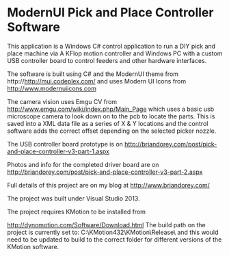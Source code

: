 ModernUI Pick and Place Controller Software
==================

This application is a Windows C# control application to run a DIY pick and place machine via A KFlop motion controller and Windows PC with a custom USB controller board to control feeders and other hardware interfaces. 

The software is built using C# and the ModernUI theme from http://http://mui.codeplex.com/ and uses Modern UI Icons from http://www.modernuiicons.com 

The camera vision uses Emgu CV from http://www.emgu.com/wiki/index.php/Main_Page which uses a basic usb microscope camera to look down on to the pcb to locate the parts. This is saved into a XML data file as a series of X & Y locations and the control software adds the correct offset depending on the selected picker nozzle.

The USB controller board prototype is on http://briandorey.com/post/pick-and-place-controller-v3-part-1.aspx

Photos and info for the completed driver board are on http://briandorey.com/post/pick-and-place-controller-v3-part-2.aspx

Full details of this project are on my blog at http://www.briandorey.com/

The project was built under Visual Studio 2013.

The project requires KMotion to be installed from

http://dynomotion.com/Software/Download.html
The build path on the project is currently set to: C:\KMotion432\KMotion\Release\ and this would need to be updated to build to the correct folder for different versions of the KMotion software.
